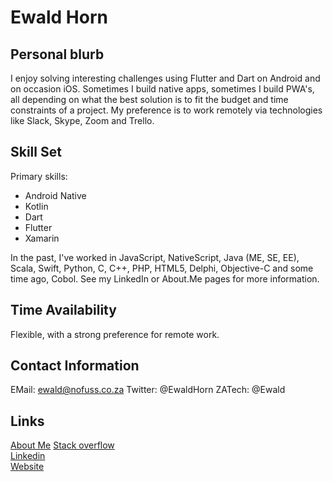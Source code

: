 # Ewald Horn

## Personal blurb

I enjoy solving interesting challenges using Flutter and Dart on Android and on occasion iOS. Sometimes I build native apps, sometimes I build PWA's, all depending on what the best solution is to fit the budget and time constraints of a project. My preference is to work remotely via technologies like Slack, Skype, Zoom and Trello.

## Skill Set

Primary skills:

* Android Native
* Kotlin
* Dart
* Flutter
* Xamarin

In the past, I've worked in JavaScript, NativeScript, Java (ME, SE, EE), Scala, Swift, Python, C, C++, PHP, HTML5, Delphi, Objective-C and some time ago, Cobol.
See my LinkedIn or About.Me pages for more information.

## Time Availability

Flexible, with a strong preference for remote work.

## Contact Information

EMail: ewald@nofuss.co.za
Twitter: @EwaldHorn
ZATech: @Ewald  

## Links

[About Me](https://about.me/ewaldhorn)
[Stack overflow](https://stackoverflow.com/story/ewaldhorn)  
[Linkedin](https://www.linkedin.com/in/ewaldhorn/)  
[Website](https://www.nofuss.co.za/)  
